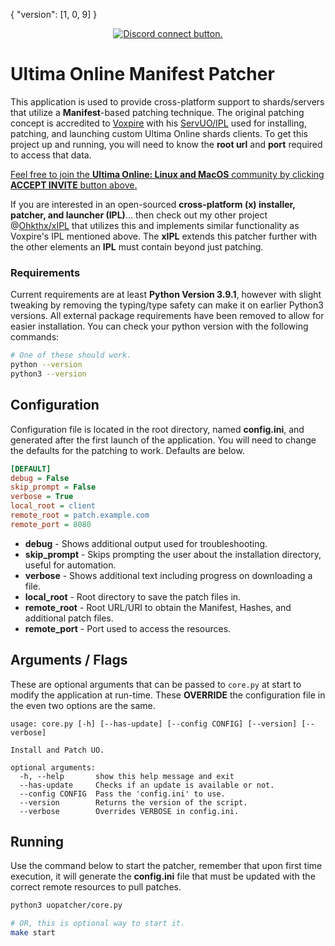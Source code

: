 { "version": [1, 0, 9] }

<p align="center">
    <a href="https://discord.gg/HP3fGNtzfs" title="Connect to the community!">
        <img src="https://img.shields.io/badge/discord-accept%20invite-7289da.svg?style=for-the-badge&logo=discord"
            alt="Discord connect button."></a>
</p>

# Ultima Online Manifest Patcher

This application is used to provide cross-platform support to shards/servers that utilize a **Manifest**-based patching technique. The original patching concept is accredited to [Voxpire](https://github.com/Voxpire) with his [ServUO/IPL](https://www.servuo.com/archive/all-in-one-installer-patcher-launcher-ipl.1724/) used for installing, patching, and launching custom Ultima Online shards clients. To get this project up and running, you will need to know the **root url** and **port** required to access that data. 

<ins>Feel free to join the **Ultima Online: Linux and MacOS** community by clicking **ACCEPT INVITE** button above.</ins>

If you are interested in an open-sourced **cross-platform (x) installer, patcher, and launcher (IPL)**... then check out my other project @[Ohkthx/xIPL](https://github.com/Ohkthx/xIPL) that utilizes this and implements similar functionality as Voxpire's IPL mentioned above. The **xIPL** extends this patcher further with the other elements an **IPL** must contain beyond just patching.


### Requirements

Current requirements are at least **Python Version 3.9.1**, however with slight tweaking by removing the typing/type safety can make it on earlier Python3 versions. All external package requirements have been removed to allow for easier installation. You can check your python version with the following commands:
```bash
# One of these should work.
python --version
python3 --version
```

## Configuration

Configuration file is located in the root directory, named **config.ini**, and generated after the first launch of the application. You will need to change the defaults for the patching to work. Defaults are below.
```ini
[DEFAULT]
debug = False
skip_prompt = False
verbose = True
local_root = client
remote_root = patch.example.com
remote_port = 8080
```

- **debug** - Shows additional output used for troubleshooting.
- **skip_prompt** - Skips prompting the user about the installation directory, useful for automation.
- **verbose** - Shows additional text including progress on downloading a file.
- **local_root** - Root directory to save the patch files in.
- **remote_root** - Root URL/URI to obtain the Manifest, Hashes, and additional patch files.
- **remote_port** - Port used to access the resources. 

## Arguments / Flags

These are optional arguments that can be passed to `core.py` at start to modify the application at run-time. These **OVERRIDE** the configuration file in the even two options are the same.
```
usage: core.py [-h] [--has-update] [--config CONFIG] [--version] [--verbose]

Install and Patch UO.

optional arguments:
  -h, --help       show this help message and exit
  --has-update     Checks if an update is available or not.
  --config CONFIG  Pass the 'config.ini' to use.
  --version        Returns the version of the script.
  --verbose        Overrides VERBOSE in config.ini.
```

## Running

Use the command below to start the patcher, remember that upon first time execution, it will generate the **config.ini** file that must be updated with the correct remote resources to pull patches.
```bash
python3 uopatcher/core.py

# OR, this is optional way to start it.
make start
```

